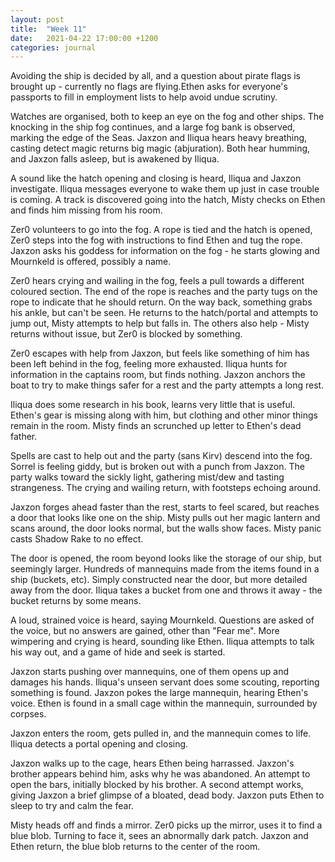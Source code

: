 ```yaml
---
layout: post
title:  "Week 11"
date:   2021-04-22 17:00:00 +1200
categories: journal
---
```

Avoiding the ship is decided by all, and a question about pirate flags is brought up - currently no flags are flying.Ethen asks for everyone's passports to fill in employment lists to help avoid undue scrutiny.

Watches are organised, both to keep an eye on the fog and other ships. The knocking in the ship fog continues, and a large fog bank is observed, marking the edge of the Seas. Jaxzon and Iliqua hears heavy breathing, casting detect magic returns big magic (abjuration). Both hear humming, and Jaxzon falls asleep, but is awakened by Iliqua.

A sound like the hatch opening and closing is heard, Iliqua and Jaxzon investigate. Iliqua messages everyone to wake them up just in case trouble is coming. A track is discovered going into the hatch, Misty checks on Ethen and finds him missing from his room.

Zer0 volunteers to go into the fog. A rope is tied and the hatch is opened, Zer0 steps into the fog with instructions to find Ethen and tug the rope. Jaxzon asks his goddess for information on the fog - he starts glowing and Mournkeld is offered, possibly a name.

Zer0 hears crying and wailing in the fog, feels a pull towards a different coloured section. The end of the rope is reaches and the party tugs on the rope to indicate that he should return. On the way back, something grabs his ankle, but can't be seen. He returns to the hatch/portal and attempts to jump out, Misty attempts to help but falls in. The others also help - Misty returns without issue, but Zer0 is blocked by something.

Zer0 escapes with help from Jaxzon, but feels like something of him has been left behind in the fog, feeling more exhausted. Iliqua hunts for information in the captains room, but finds nothing. Jaxzon anchors the boat to try to make things safer for a rest and the party attempts a long rest.

Iliqua does some research in his book, learns very little that is useful. Ethen's gear is missing along with him, but clothing and other minor things remain in the room. Misty finds an scrunched up letter to Ethen's dead father.

Spells are cast to help out and the party (sans Kirv) descend into the fog. Sorrel is feeling giddy, but is broken out with a punch from Jaxzon. The party walks toward the sickly light, gathering mist/dew and tasting strangeness. The crying and wailing return, with footsteps echoing around.

Jaxzon forges ahead faster than the rest, starts to feel scared, but reaches a door that looks like one on the ship. Misty pulls out her magic lantern and scans around, the door looks normal, but the walls show faces. Misty panic casts Shadow Rake to no effect.

The door is opened, the room beyond looks like the storage of our ship, but seemingly larger. Hundreds of mannequins made from the items found in a ship (buckets, etc). Simply constructed near the door, but more detailed away from the door. Iliqua takes a bucket from one and throws it away - the bucket returns by some means.

A loud, strained voice is heard, saying Mournkeld. Questions are asked of the voice, but no answers are gained, other than "Fear me". More wimpering and crying is heard, sounding like Ethen. Iliqua attempts to talk his way out, and a game of hide and seek is started.

Jaxzon starts pushing over mannequins, one of them opens up and damages his hands. Iliqua's unseen servant does some scouting, reporting something is found. Jaxzon pokes the large mannequin, hearing Ethen's voice. Ethen is found in a small cage within the mannequin, surrounded by corpses.

Jaxzon enters the room, gets pulled in, and the mannequin comes to life. Iliqua detects a portal opening and closing.

Jaxzon walks up to the cage, hears Ethen being harrassed. Jaxzon's brother appears behind him, asks why he was abandoned. An attempt to open the bars, initially blocked by his brother. A second attempt works, giving Jaxzon a brief glimpse of a bloated, dead body. Jaxzon puts Ethen to sleep to try and calm the fear.

Misty heads off and finds a mirror. Zer0 picks up the mirror, uses it to find a blue blob. Turning to face it, sees an abnormally dark patch. Jaxzon and Ethen return, the blue blob returns to the center of the room.